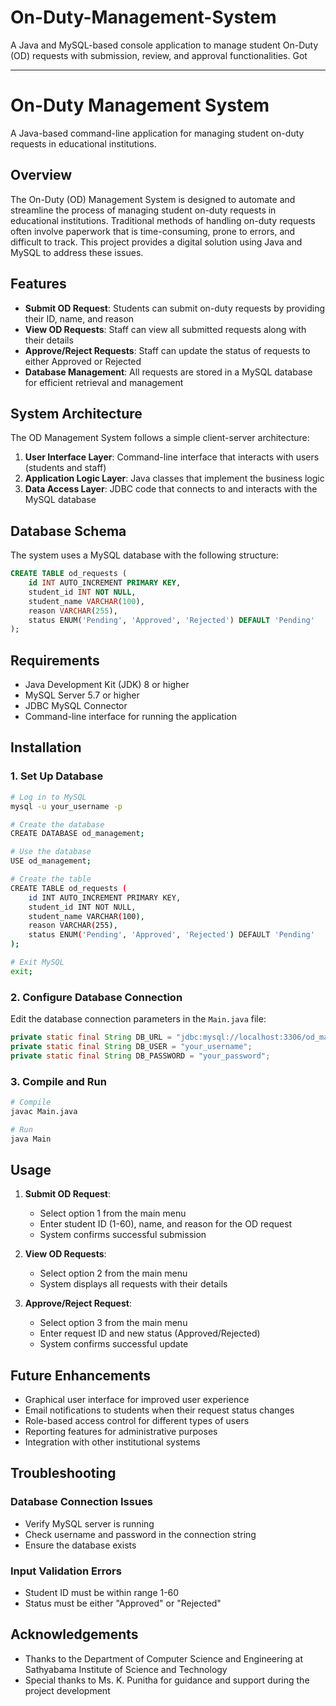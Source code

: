 # On-Duty-Management-System
A Java and MySQL-based console application to manage student On-Duty (OD) requests with submission, review, and approval functionalities.
Got 

---
# On-Duty Management System

A Java-based command-line application for managing student on-duty requests in educational institutions.

## Overview

The On-Duty (OD) Management System is designed to automate and streamline the process of managing student on-duty requests in educational institutions. Traditional methods of handling on-duty requests often involve paperwork that is time-consuming, prone to errors, and difficult to track. This project provides a digital solution using Java and MySQL to address these issues.

## Features

- **Submit OD Request**: Students can submit on-duty requests by providing their ID, name, and reason
- **View OD Requests**: Staff can view all submitted requests along with their details
- **Approve/Reject Requests**: Staff can update the status of requests to either Approved or Rejected
- **Database Management**: All requests are stored in a MySQL database for efficient retrieval and management

## System Architecture

The OD Management System follows a simple client-server architecture:
1. **User Interface Layer**: Command-line interface that interacts with users (students and staff)
2. **Application Logic Layer**: Java classes that implement the business logic
3. **Data Access Layer**: JDBC code that connects to and interacts with the MySQL database

## Database Schema

The system uses a MySQL database with the following structure:

```sql
CREATE TABLE od_requests (
    id INT AUTO_INCREMENT PRIMARY KEY,
    student_id INT NOT NULL,
    student_name VARCHAR(100),
    reason VARCHAR(255),
    status ENUM('Pending', 'Approved', 'Rejected') DEFAULT 'Pending'
);
```

## Requirements

- Java Development Kit (JDK) 8 or higher
- MySQL Server 5.7 or higher
- JDBC MySQL Connector
- Command-line interface for running the application

## Installation

### 1. Set Up Database

```bash
# Log in to MySQL
mysql -u your_username -p

# Create the database
CREATE DATABASE od_management;

# Use the database
USE od_management;

# Create the table
CREATE TABLE od_requests (
    id INT AUTO_INCREMENT PRIMARY KEY,
    student_id INT NOT NULL,
    student_name VARCHAR(100),
    reason VARCHAR(255),
    status ENUM('Pending', 'Approved', 'Rejected') DEFAULT 'Pending'
);

# Exit MySQL
exit;
```

### 2. Configure Database Connection

Edit the database connection parameters in the `Main.java` file:

```java
private static final String DB_URL = "jdbc:mysql://localhost:3306/od_management";
private static final String DB_USER = "your_username";
private static final String DB_PASSWORD = "your_password";
```

### 3. Compile and Run

```bash
# Compile
javac Main.java

# Run
java Main
```

## Usage

1. **Submit OD Request**:
   - Select option 1 from the main menu
   - Enter student ID (1-60), name, and reason for the OD request
   - System confirms successful submission

2. **View OD Requests**:
   - Select option 2 from the main menu
   - System displays all requests with their details

3. **Approve/Reject Request**:
   - Select option 3 from the main menu
   - Enter request ID and new status (Approved/Rejected)
   - System confirms successful update

## Future Enhancements

- Graphical user interface for improved user experience
- Email notifications to students when their request status changes
- Role-based access control for different types of users
- Reporting features for administrative purposes
- Integration with other institutional systems

## Troubleshooting

### Database Connection Issues
- Verify MySQL server is running
- Check username and password in the connection string
- Ensure the database exists

### Input Validation Errors
- Student ID must be within range 1-60
- Status must be either "Approved" or "Rejected"


## Acknowledgements

- Thanks to the Department of Computer Science and Engineering at Sathyabama Institute of Science and Technology
- Special thanks to Ms. K. Punitha for guidance and support during the project development
